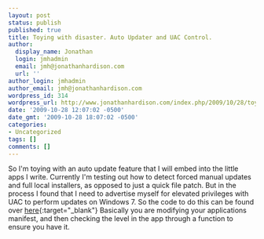 ```yaml
---
layout: post
status: publish
published: true
title: Toying with disaster. Auto Updater and UAC Control.
author:
  display_name: Jonathan
  login: jmhadmin
  email: jmh@jonathanhardison.com
  url: ''
author_login: jmhadmin
author_email: jmh@jonathanhardison.com
wordpress_id: 314
wordpress_url: http://www.jonathanhardison.com/index.php/2009/10/28/toying-with-disaster-auto-updater-and-uac-control/
date: '2009-10-28 12:07:02 -0500'
date_gmt: '2009-10-28 18:07:02 -0500'
categories:
- Uncategorized
tags: []
comments: []
---
```

So I'm toying with an auto update feature that I will embed into the little apps I write. Currently I'm testing out how to detect forced manual updates and full local installers, as opposed to just a quick file patch. But in the process I found that I need to advertise myself for elevated privileges with UAC to perform updates on Windows 7. So the code to do this can be found over [here](http://www.aneef.net/2009/06/29/request-uac-elevation-for-net-application-managed-code/){:target="_blank"} Basically you are modifying your applications manifest, and then checking the level in the app through a function to ensure you have it.
